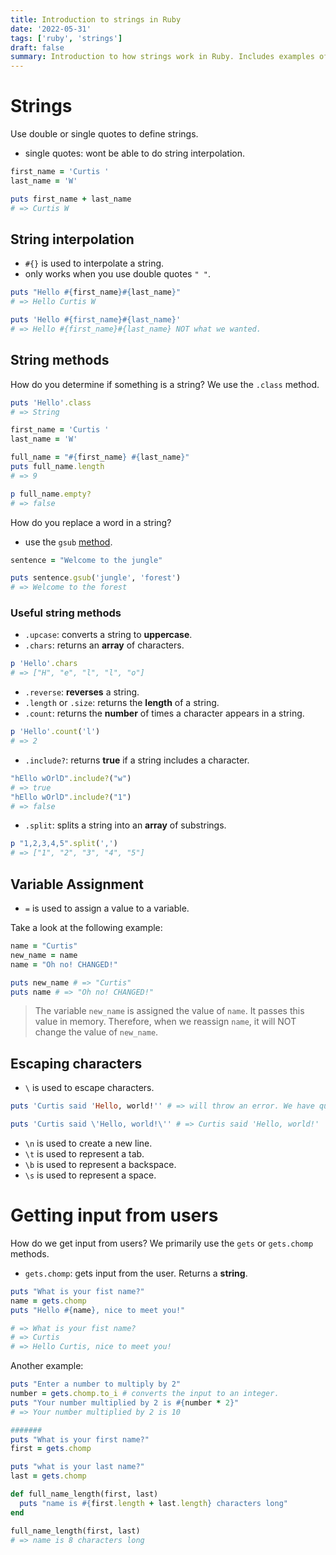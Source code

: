 ```yaml
---
title: Introduction to strings in Ruby
date: '2022-05-31'
tags: ['ruby', 'strings']
draft: false
summary: Introduction to how strings work in Ruby. Includes examples of string interpolation, concatenation, methods and getting user input.
---
```


# Strings

Use double or single quotes to define strings.

- single quotes: wont be able to do string interpolation.

```rb
first_name = 'Curtis '
last_name = 'W'

puts first_name + last_name
# => Curtis W
```

## String interpolation

- `#{}` is used to interpolate a string.
- only works when you use double quotes `" "`.

```rb
puts "Hello #{first_name}#{last_name}"
# => Hello Curtis W

puts 'Hello #{first_name}#{last_name}'
# => Hello #{first_name}#{last_name} NOT what we wanted.
```

## String methods

How do you determine if something is a string? We use the `.class` method.

```rb
puts 'Hello'.class
# => String

first_name = 'Curtis '
last_name = 'W'

full_name = "#{first_name} #{last_name}"
puts full_name.length
# => 9

p full_name.empty?
# => false
```

How do you replace a word in a string?

- use the `gsub` [method](https://ruby-doc.org/core-2.5.3/String.html#method-i-gsub).

```rb
sentence = "Welcome to the jungle"

puts sentence.gsub('jungle', 'forest')
# => Welcome to the forest

```

### Useful string methods

- `.upcase`: converts a string to **uppercase**.
- `.chars`: returns an **array** of characters.

```rb
p 'Hello'.chars
# => ["H", "e", "l", "l", "o"]
```

- `.reverse`: **reverses** a string.
- `.length` or `.size`: returns the **length** of a string.
- `.count`: returns the **number** of times a character appears in a string.

```rb
p 'Hello'.count('l')
# => 2
```

- `.include?`: returns **true** if a string includes a character.

```rb
"hEllo wOrlD".include?("w")
# => true
"hEllo wOrlD".include?("1")
# => false
```

- `.split`: splits a string into an **array** of substrings.

```rb
p "1,2,3,4,5".split(',')
# => ["1", "2", "3", "4", "5"]
```

## Variable Assignment

- `=` is used to assign a value to a variable.

Take a look at the following example:

```rb
name = "Curtis"
new_name = name
name = "Oh no! CHANGED!"

puts new_name # => "Curtis"
puts name # => "Oh no! CHANGED!"
```

> The variable `new_name` is assigned the value of `name`. It passes this value in memory. Therefore, when we reassign `name`, it will NOT change the value of `new_name`.

## Escaping characters

- `\` is used to escape characters.

```rb
puts 'Curtis said 'Hello, world!'' # => will throw an error. We have quotes inside quotes. We need to escape them.

puts 'Curtis said \'Hello, world!\'' # => Curtis said 'Hello, world!'
```

- `\n` is used to create a new line.
- `\t` is used to represent a tab.
- `\b` is used to represent a backspace.
- `\s` is used to represent a space.

# Getting input from users

How do we get input from users? We primarily use the `gets` or `gets.chomp` methods.

- `gets.chomp`: gets input from the user. Returns a **string**.

```rb
puts "What is your fist name?"
name = gets.chomp
puts "Hello #{name}, nice to meet you!"

# => What is your fist name?
# => Curtis
# => Hello Curtis, nice to meet you!
```

Another example:

```rb
puts "Enter a number to multiply by 2"
number = gets.chomp.to_i # converts the input to an integer.
puts "Your number multiplied by 2 is #{number * 2}"
# => Your number multiplied by 2 is 10

#######
puts "What is your first name?"
first = gets.chomp

puts "what is your last name?"
last = gets.chomp

def full_name_length(first, last)
  puts "name is #{first.length + last.length} characters long"
end

full_name_length(first, last)
# => name is 8 characters long
```
